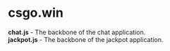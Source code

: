 # csgo.win

<b>chat.js</b> - The backbone of the chat application.<br>
<b>jackpot.js</b> - The backbone of the jackpot application.
